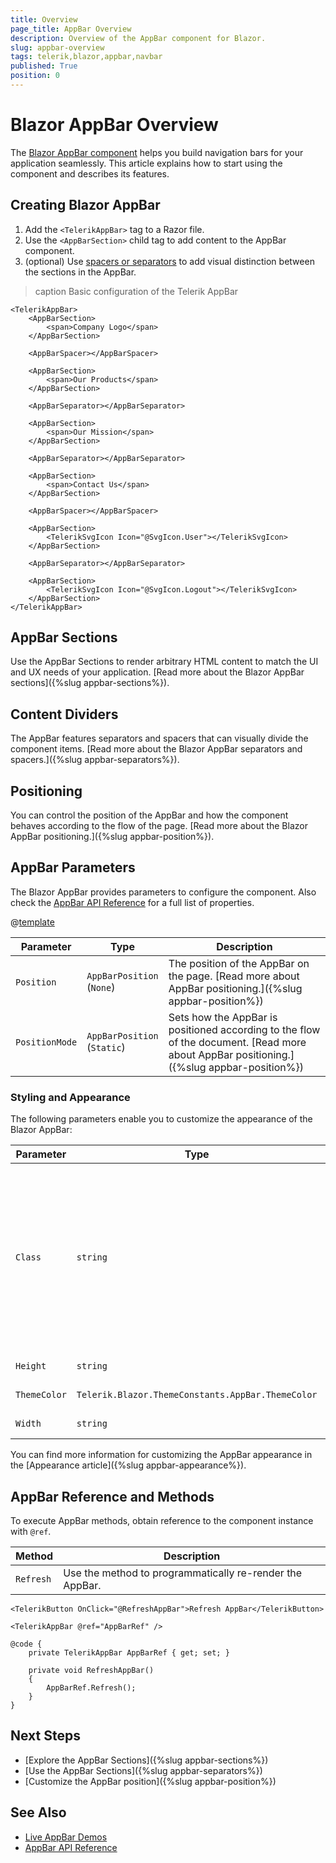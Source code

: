```yaml
---
title: Overview
page_title: AppBar Overview
description: Overview of the AppBar component for Blazor.
slug: appbar-overview
tags: telerik,blazor,appbar,navbar
published: True
position: 0
---
```


# Blazor AppBar Overview

The <a href = "https://www.telerik.com/blazor-ui/appbar" target="_blank">Blazor AppBar component</a> helps you build navigation bars for your application seamlessly. This article explains how to start using the component and describes its features.

## Creating Blazor AppBar

1. Add the `<TelerikAppBar>` tag to a Razor file.
1. Use the `<AppBarSection>` child tag to add content to the AppBar component.
1. (optional) Use [spacers or separators](#content-dividers) to add visual distinction between the sections in the AppBar.

>caption Basic configuration of the Telerik AppBar

````CSHTML
<TelerikAppBar>
    <AppBarSection>
        <span>Company Logo</span>
    </AppBarSection>

    <AppBarSpacer></AppBarSpacer>

    <AppBarSection>
        <span>Our Products</span>
    </AppBarSection>

    <AppBarSeparator></AppBarSeparator>

    <AppBarSection>
        <span>Our Mission</span>
    </AppBarSection>

    <AppBarSeparator></AppBarSeparator>

    <AppBarSection>
        <span>Contact Us</span>
    </AppBarSection>

    <AppBarSpacer></AppBarSpacer>

    <AppBarSection>
        <TelerikSvgIcon Icon="@SvgIcon.User"></TelerikSvgIcon>
    </AppBarSection>

    <AppBarSeparator></AppBarSeparator>

    <AppBarSection>
        <TelerikSvgIcon Icon="@SvgIcon.Logout"></TelerikSvgIcon>
    </AppBarSection>
</TelerikAppBar>
````

## AppBar Sections

Use the AppBar Sections to render arbitrary HTML content to match the UI and UX needs of your application. [Read more about the Blazor AppBar sections]({%slug appbar-sections%}).

## Content Dividers

The AppBar features separators and spacers that can visually divide the component items. [Read more about the Blazor AppBar separators and spacers.]({%slug appbar-separators%}).

## Positioning

You can control the position of the AppBar and how the component behaves according to the flow of the page. [Read more about the Blazor AppBar positioning.]({%slug appbar-position%}).

## AppBar Parameters

The Blazor AppBar provides parameters to configure the component. Also check the [AppBar API Reference](/blazor-ui/api/Telerik.Blazor.Components.TelerikAppBar) for a full list of properties.

@[template](/_contentTemplates/common/parameters-table-styles.md#table-layout)

| Parameter | Type | Description |
| ----------- | ----------- | ----------- |
| `Position` | `AppBarPosition` <br /> (`None`) | The position of the AppBar on the page. [Read more about AppBar positioning.]({%slug appbar-position%}) |
| `PositionMode` | `AppBarPosition` <br /> (`Static`) | Sets how the AppBar is positioned according to the flow of the document. [Read more about AppBar positioning.]({%slug appbar-position%}) |

### Styling and Appearance

The following parameters enable you to customize the appearance of the Blazor AppBar:

| Parameter | Type | Description |
| --- | --- | --- |
| `Class` | `string` | The CSS class to be rendered on the main wrapping element of the AppBar component, which is `<div class="k-appbar">`. Use for [styling customizations]({%slug themes-override%}). |
| `Height` | `string` | The height of the AppBar. |
| `ThemeColor` | `Telerik.Blazor.ThemeConstants.AppBar.ThemeColor` | Adjust the color of the AppBar |
| `Width` | `string` | The width of the AppBar. |

You can find more information for customizing the AppBar appearance in the [Appearance article]({%slug appbar-appearance%}).

## AppBar Reference and Methods

To execute AppBar methods, obtain reference to the component instance with `@ref`.

| Method  | Description |
|---------|-------------|
| `Refresh` | Use the method to programmatically re-render the AppBar. |

<div class="skip-repl"></div>

````CSHTML
<TelerikButton OnClick="@RefreshAppBar">Refresh AppBar</TelerikButton>

<TelerikAppBar @ref="AppBarRef" />

@code {
	private TelerikAppBar AppBarRef { get; set; }

	private void RefreshAppBar()
	{
		AppBarRef.Refresh();
	}
}
````

## Next Steps

* [Explore the AppBar Sections]({%slug appbar-sections%})
* [Use the AppBar Sections]({%slug appbar-separators%})
* [Customize the AppBar position]({%slug appbar-position%})

## See Also

* [Live AppBar Demos](https://demos.telerik.com/blazor-ui/appbar/overview)
* [AppBar API Reference](/blazor-ui/api/Telerik.Blazor.Components.TelerikAppBar)
